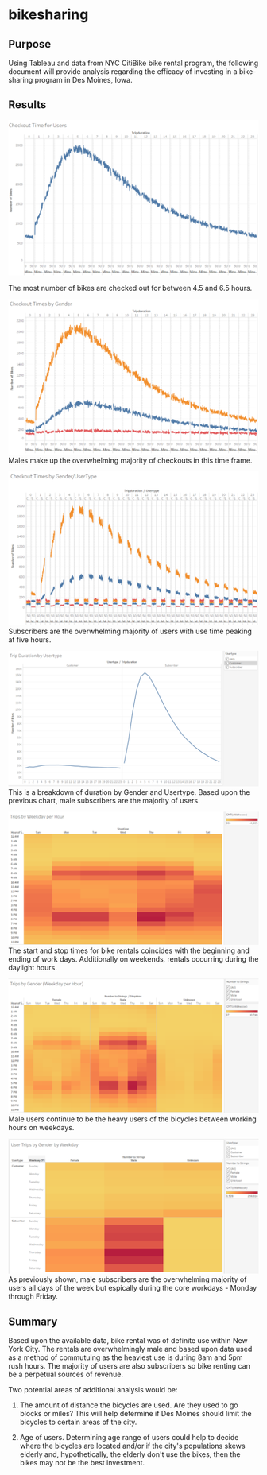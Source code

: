 # bikesharing
## Purpose
Using Tableau and data from NYC CitiBike bike rental program, the following document will provide analysis regarding the efficacy of investing in a bike-sharing program in Des Moines, Iowa.

## Results
![Checkout Time for Users](https://github.com/smulhern03-bootcamp/bikesharing/blob/main/Checkout%20Time%20for%20Users.PNG)

The most number of bikes are checked out for between 4.5 and 6.5 hours.

![Checkout Time by Genders](https://github.com/smulhern03-bootcamp/bikesharing/blob/main/Checkout%20Time%20by%20Genders.PNG)
Males make up the overwhelming majority of checkouts in this time frame.

![Checkout Time by GenderUsertype](https://github.com/smulhern03-bootcamp/bikesharing/blob/main/Checkout%20Times%20by%20GenderUsertype.PNG)
Subscribers are the overwhelming majority of users with use time peaking at five hours.

![Tripduration by Usertype](https://github.com/smulhern03-bootcamp/bikesharing/blob/main/Trip%20Duration%20by%20Usertype.PNG)
This is a breakdown of duration by Gender and Usertype.  Based upon the previous chart, male subscribers are the majority of users.

![Trips by Weekday per Hour](https://github.com/smulhern03-bootcamp/bikesharing/blob/main/Trips%20by%20Weekday%20per%20Hour.PNG)
The start and stop times for bike rentals coincides with the beginning and ending of work days.  Additionally on weekends, rentals occurring during the daylight hours.

![Trips by Gender (Weekday per Hour)](https://github.com/smulhern03-bootcamp/bikesharing/blob/main/Trips%20by%20Gender%20(Weekday%20per%20Hour).PNG)
Male users continue to be the heavy users of the bicycles between working hours on weekdays.

![User Trips by Gender by Weekday](https://github.com/smulhern03-bootcamp/bikesharing/blob/main/User%20Trips%20by%20Gender%20by%20Weekday.PNG)
As previously shown, male subscribers are the overwhelming majority of users all days of the week but espically during the core workdays - Monday through Friday.

## Summary
Based upon the available data, bike rental was of definite use within New York City.  The rentals are overwhelmingly male and based upon data used as a method of commutuing as the heaviest use is during 8am and 5pm rush hours.  The majority of users are also subscribers so bike renting can be a perpetual sources of revenue.  

Two potential areas of additional analysis would be:

1) The amount of distance the bicycles are used.  Are they used to go blocks or miles?  This will help determine if Des Moines should limit the bicycles to certain areas of the city.

2) Age of users.  Determining age range of users could help to decide where the bicycles are located and/or if the city's populations skews elderly and, hypothetically, the elderly don't use the bikes, then the bikes may not be the best investment.
